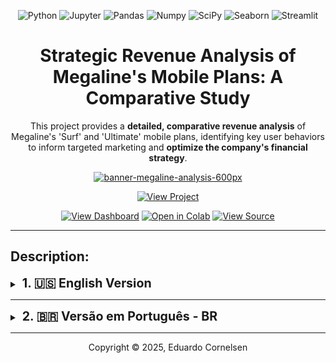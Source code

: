 <div align="center">
  
![Python](https://img.shields.io/badge/Python-3776AB?style=for-the-badge&logo=python&logoColor=white) ![Jupyter](https://img.shields.io/badge/Jupyter-F37626?style=for-the-badge&logo=jupyter&logoColor=white) ![Pandas](https://img.shields.io/badge/Pandas-150458?style=for-the-badge&logo=pandas&logoColor=white) ![Numpy](https://img.shields.io/badge/Numpy-013243?style=for-the-badge&logo=numpy&logoColor=white) ![SciPy](https://img.shields.io/badge/SciPy-8991EC?style=for-the-badge&logo=scipy&logoColor=white) ![Seaborn](https://img.shields.io/badge/Seaborn-444876?style=for-the-badge&logo=kubernetes&logoColor=white) ![Streamlit](https://img.shields.io/badge/Streamlit-9f0000?style=for-the-badge&logo=streamlit&logoColor=white)

  
# **Strategic Revenue Analysis of Megaline's Mobile Plans**: A Comparative Study

This project provides a **detailed, comparative revenue analysis** of Megaline's 'Surf' and 'Ultimate' mobile plans, identifying key user behaviors to inform targeted marketing and **optimize the company's financial strategy**.

[![banner-megaline-analysis-600px](https://github.com/user-attachments/assets/6b4319ed-bd83-41ec-8035-dc2c47fa51a4)](https://eduardocornelsen.github.io/megaline_revenue_analysis_story/)

[![View Project](https://img.shields.io/badge/View%20Project-a53825?style=for-the-badge&logo=rocket&logoColor=FFFFFF)](https://eduardocornelsen.github.io/megaline_revenue_analysis_story/)

[![View Dashboard](https://img.shields.io/badge/View%20Dashboard-E37400?style=for-the-badge&logo=googleanalytics&logoColor=white)](https://example.com) [![Open in Colab](https://img.shields.io/badge/Open%20in%20Colab-F9AB00?style=for-the-badge&logo=googlecolab&logoColor=FFFFFF)](https://colab.research.google.com/drive/1Sy64mFffPI-nRyfE1DZvz-5qeMy58dj2?usp=sharing) [![View Source](https://img.shields.io/badge/View%20Source-181717?style=for-the-badge&logo=github&logoColor=white)](https://github.com/eduardocornelsen/megaline_revenue_analysis_story)

</div>

***

## **Description:**

<details>
 <summary>
 <b style="font-size: 1.4em;">1. 🇺🇸 English Version</b>
 </summary>

> [![VERSÃO PT-BR](https://img.shields.io/badge/🇧🇷%20VERSÃO%20PT--BR-333?style=for-the-badge&logoColor=white)](#an%C3%A1lise-estrat%C3%A9gica-de-receita-dos-planos-da-megaline-um-estudo-comparativo-surf-x-ultimate)


### 📌 Table of Contents
1.  [Project Summary](#-project-summary)
2.  [Key Findings & Business Insights](#-key-findings--business-insights)
3.  [Technical Approach & Tools](#%EF%B8%8F-technical-approach--tools)
4.  [Project Files](#-project-files)
5.  [Next Steps](#%EF%B8%8F-next-steps)

<br>

# **Strategic Revenue Analysis of Megaline's Mobile Plans**:<br> A Comparative Study (Surf X Ultimate)

## 📋 Project Summary

This project presents a comprehensive analysis of customer data for **Megaline**, a telecom provider, to determine which of its two prepaid plans—**Surf** or **Ultimate**—is more profitable. The primary goal is to provide data-driven insights that can guide the company's future marketing budget allocation.

The analysis is based on a 2018 dataset covering the usage patterns of 500 clients, focusing on their call, text, and data consumption. The process involved data cleaning, feature engineering, exploratory data analysis, and statistical hypothesis testing to compare the revenue streams from both plans.
<br>

## 💡 Key Findings & Business Insights

* **Higher Average Revenue:** The **'Ultimate'** plan consistently generates a higher average revenue per user (ARPU).
* **Revenue Volatility:** The **'Surf'** plan's revenue is more unpredictable, primarily driven by customers who frequently exceed their plan limits and incur significant overage charges.
* **No Regional Impact:** Statistical tests showed no significant difference in revenue generated from users in the NY–NJ metropolitan area compared to those in other regions.
* **Actionable Recommendation:** To maximize revenue and ensure predictability, marketing efforts should focus on promoting the **'Ultimate'** plan to attract and retain high-value customers.


## 🛠️ Technical Approach & Tools

My analytical process followed these key steps:
* **Data Wrangling & Preprocessing:** Cleaned and transformed raw usage data using **Python**, **Pandas**, and **NumPy**.
* **Feature Engineering:** Created new variables, such as monthly revenue per user, by aggregating calls, messages, and data usage into a single, cohesive dataset.
* **Exploratory Data Analysis (EDA):** Generated visualizations with **Matplotlib** and **Seaborn** to uncover trends in user behavior and revenue distributions.
* **Statistical Testing:** Conducted formal hypothesis tests using the **SciPy** library to statistically validate the differences in revenue between the plans.

The entire analysis is documented in a **Jupyter Notebook**.


## 📂 Project Files

* `megaline_revenue_eda.ipynb`: The complete Jupyter Notebook containing all steps, from data loading and cleaning to analysis, visualization, and statistical conclusions.
* `README.md`: This summary file.
* `INDEX.html`: The project page on GitHub pages.
* `NOTEBOOK.html`: The notebook page on GitHub pages. 


## ⏭️ Next Steps

* **Deploy an Interactive Dashboard:** Build and deploy an interactive **Streamlit dashboard**. This will operationalize the findings, allowing the marketing team to dynamically filter revenue and usage patterns by region and customer segment, moving beyond a static report.
* **Predictive Modeling for Upgrades:** Develop a **classification model** (e.g., Logistic Regression) to identify 'Surf' plan customers who have the highest likelihood of **upgrading to 'Ultimate'**. This would create a targeted, high-ROI audience list for the marketing department.
* **Conduct Churn Analysis:** Perform a **survival analysis** to compare the customer retention rates and lifetime value (LTV) of the 'Surf' and 'Ultimate' plans. A high-revenue plan is significantly more valuable if it also has a lower churn rate.

  
> ### ℹ️ Note on Data Availability
>
> The dataset for this analysis was provided by the TripleTen platform and is proprietary. Therefore, the code in the notebook cannot be run locally without access to the original data files. However, all outputs, tables, and visualizations have been preserved within the notebook for a complete review of the methodology and results.

---

<div align='center'>

## 🚀 **Explore the Project**

[![View Project](https://img.shields.io/badge/View%20Project-a53825?style=for-the-badge&logo=rocket&logoColor=FFFFFF)](https://eduardocornelsen.github.io/megaline_revenue_analysis_story/)

[![View Dashboard](https://img.shields.io/badge/View%20Dashboard-E37400?style=for-the-badge&logo=googleanalytics&logoColor=white)](https://example.com) [![Open in Colab](https://img.shields.io/badge/Open%20in%20Colab-F9AB00?style=for-the-badge&logo=googlecolab&logoColor=FFFFFF)](https://colab.research.google.com/drive/1Sy64mFffPI-nRyfE1DZvz-5qeMy58dj2?usp=sharing) [![View Source](https://img.shields.io/badge/View%20Source-181717?style=for-the-badge&logo=github&logoColor=white)](https://github.com/eduardocornelsen/megaline_revenue_analysis_story)

</div>

</details>

***

<details>
 <summary>
 <b style="font-size: 1.4em;">2. 🇧🇷 Versão em Português - BR</b>
 </summary>
 
<br>

> [![ENGLISH VERSION](https://img.shields.io/badge/🇺🇸%20ENGLISH%20VERSION-333?style=for-the-badge&logoColor=white)](#strategic-revenue-analysis-of-megalines-mobile-plans-a-comparative-study-surf-x-ultimate)

### 📌 Índice
1.  [Resumo do Projeto](#-resumo-do-projeto)
2.  [Principais Descobertas e Insights de Negócio](#-principais-descobertas-e-insights-de-neg%C3%B3cio)
3.  [Abordagem Técnica e Ferramentas](#%EF%B8%8F-abordagem-t%C3%A9cnica-e-ferramentas)
4.  [Arquivos do Projeto](#-arquivos-do-projeto)
5.  [Próximos Passos](#%EF%B8%8F-pr%C3%B3ximos-passos)

<br>

# **Análise Estratégica de Receita dos Planos da Megaline**:<br> Um Estudo Comparativo (Surf X Ultimate)




## 📋 Resumo do Projeto

Este projeto apresenta uma análise completa dos dados de clientes da **Megaline**, uma operadora de telecomunicações, para determinar qual de seus dois planos pré-pagos — **Surf** ou **Ultimate** — é mais lucrativo. O objetivo principal é fornecer insights baseados em dados que possam orientar a alocação do orçamento de marketing da empresa.

A análise foi baseada em um conjunto de dados de 2018 que cobre os padrões de uso de 500 clientes, com foco no consumo de chamadas, mensagens e internet. O processo incluiu limpeza de dados, engenharia de features, análise exploratória e testes de hipóteses estatísticas para comparar as fontes de receita de ambos os planos.


## 💡 Principais Descobertas e Insights de Negócio

* **Receita Média Superior:** O plano **'Ultimate'** gera consistentemente uma maior receita média por usuário (ARPU).
* **Volatilidade da Receita:** A receita do plano **'Surf'** é mais imprevisível, impulsionada principalmente por clientes que frequentemente excedem os limites do plano e incorrem em cobranças de excedentes significativas.
* **Sem Impacto Regional:** Os testes estatísticos não mostraram diferença significativa na receita gerada por usuários da área metropolitana de NY–NJ em comparação com os de outras regiões.
* **Recomendação Prática:** Para maximizar a receita e garantir previsibilidade, os esforços de marketing devem se concentrar na promoção do plano **'Ultimate'** para atrair e reter clientes de alto valor.


## 🛠️ Abordagem Técnica e Ferramentas

Meu processo analítico seguiu estas etapas principais:
* **Tratamento e Pré-processamento de Dados:** Limpeza e transformação dos dados brutos de uso utilizando **Python**, **Pandas** e **NumPy**.
* **Engenharia de Features:** Criação de novas variáveis, como a receita mensal por usuário, agregando dados de chamadas, mensagens e internet em um único dataset coeso.
* **Análise Exploratória de Dados (AED):** Geração de visualizações com **Matplotlib** e **Seaborn** para descobrir tendências no comportamento do usuário e na distribuição de receita.
* **Testes Estatísticos:** Condução de testes de hipóteses formais com a biblioteca **SciPy** para validar estatisticamente as diferenças de receita entre os planos.

Toda a análise está documentada em um **Jupyter Notebook**.


## 📂 Arquivos do Projeto

* `megaline_revenue_eda.ipynb`: O Jupyter Notebook completo, contendo todas as etapas, desde o carregamento e limpeza dos dados até a análise, visualização e conclusões estatísticas.
* `README.md`: Este arquivo de resumo.
* `INDEX.html`: A página do projeto no GitHub pages.
* `NOTEBOOK.html`: A visualização do notebook no GitHub pages.

> ### ℹ️ Nota sobre a Disponibilidade dos Dados
> O conjunto de dados para esta análise foi fornecido pela plataforma TripleTen e é proprietário. Portanto, o código no notebook não pode ser executado localmente sem acesso aos arquivos de dados originais. No entanto, todos os resultados, tabelas e visualizações foram
> preservados no notebook para uma revisão completa da metodologia e dos resultados.


## ⏭️ Próximos Passos

* **Implementar um Dashboard Interativo:** Construir e implantar um dashboard interativo com **Streamlit**. Isso irá operacionalizar os resultados, permitindo que a equipe de marketing filtre dinamicamente os padrões de receita e uso por região e segmento de cliente, indo além de um relatório estático.
* **Modelagem Preditiva para Upgrades:** Desenvolver um **modelo de classificação** (ex: Regressão Logística) para identificar clientes do plano 'Surf' com maior probabilidade de **migrar para o 'Ultimate'**. Isso criaria uma lista de público-alvo de alto ROI para o departamento de marketing.
* **Análise de Churn (Rotatividade):** Realizar uma **análise de sobrevivência** para comparar as taxas de retenção de clientes e o valor do tempo de vida (LTV) dos planos 'Surf' e 'Ultimate'. Um plano de alta receita é significativamente mais valioso se também possuir uma menor taxa de churn.


---

<div align='center'>

## 🚀 **Explore o Projeto**

[![Ver Project](https://img.shields.io/badge/Ver%20Projeto-a53825?style=for-the-badge&logo=rocket&logoColor=FFFFFF)](https://eduardocornelsen.github.io/megaline_revenue_analysis_story/)

[![Ver Dashboard](https://img.shields.io/badge/Ver%20Dashboard-E37400?style=for-the-badge&logo=googleanalytics&logoColor=white)](https://example.com) [![Abrir no Colab](https://img.shields.io/badge/Abrir%20no%20Colab-F9AB00?style=for-the-badge&logo=googlecolab&logoColor=FFFFFF)](https://colab.research.google.com/drive/1Sy64mFffPI-nRyfE1DZvz-5qeMy58dj2?usp=sharing) [![Ver Código-Fonte](https://img.shields.io/badge/Ver%20Código--Fonte-181717?style=for-the-badge&logo=github&logoColor=white)](https://github.com/eduardocornelsen/megaline_revenue_analysis_story)

</details>

***
<p align="center">
Copyright © 2025, Eduardo Cornelsen
</p>

</div>
